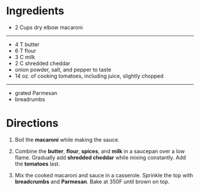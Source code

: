 Ingredients
===========

* 2 Cups dry elbow macaroni

- - -

* 4 T butter
* 6 T flour
* 3 C milk
* 2 C shredded cheddar
* onion powder, salt, and pepper to taste
* 14 oz. of cooking tomatoes, including juice, slightly chopped

- - -

* grated Parmesan
* breadrumbs

Directions
==========

1. Boil the **macaroni** while making the sauce.

2. Combine the **butter**, **flour**, **spices**, and **milk** in a
   saucepan over a low flame. Gradually add **shredded cheddar** while
   mixing constantly. Add the **tomatoes** last.

2. Mix the cooked macaroni and sauce in a casserole. Sprinkle the top with
   **breadcrumbs** and **Parmesan**. Bake at 350F until brown on top.

